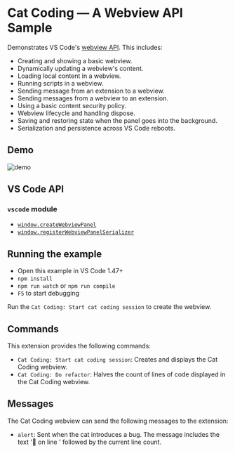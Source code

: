 # Cat Coding — A Webview API Sample

Demonstrates VS Code's
[webview API](https://code.visualstudio.com/api/extension-guides/webview). This
includes:

-   Creating and showing a basic webview.
-   Dynamically updating a webview's content.
-   Loading local content in a webview.
-   Running scripts in a webview.
-   Sending message from an extension to a webview.
-   Sending messages from a webview to an extension.
-   Using a basic content security policy.
-   Webview lifecycle and handling dispose.
-   Saving and restoring state when the panel goes into the background.
-   Serialization and persistence across VS Code reboots.

## Demo

![demo](demo.gif)

## VS Code API

### `vscode` module

-   [`window.createWebviewPanel`](https://code.visualstudio.com/api/references/vscode-api#window.createWebviewPanel)
-   [`window.registerWebviewPanelSerializer`](https://code.visualstudio.com/api/references/vscode-api#window.registerWebviewPanelSerializer)

## Running the example

-   Open this example in VS Code 1.47+
-   `npm install`
-   `npm run watch` or `npm run compile`
-   `F5` to start debugging

Run the `Cat Coding: Start cat coding session` to create the webview.

## Commands

This extension provides the following commands:

-   `Cat Coding: Start cat coding session`: Creates and displays the Cat Coding
    webview.
-   `Cat Coding: Do refactor`: Halves the count of lines of code displayed in
    the Cat Coding webview.

## Messages

The Cat Coding webview can send the following messages to the extension:

-   `alert`: Sent when the cat introduces a bug. The message includes the text
    '🐛 on line ' followed by the current line count.

